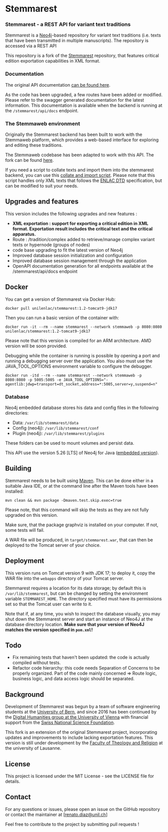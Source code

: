 # Stemmarest
### Stemmarest - a REST API for variant text traditions

Stemmarest is a [Neo4j](http://neo4j.com/)-based repository for variant text traditions (i.e. texts that have been transmitted in multiple manuscripts). The repository is accessed via a REST API

This repository is a fork of the [Stemmarest](https://dhuniwien.github.io/tradition_repo/) repository, that features critical edition exportation capabilities in XML format.

### Documentation

The original API documentation [can be found here](https://dhuniwien.github.io/tradition_repo/).

As the code has been upgraded, a few routes have been added or modified. Please refer to the swagger generated documentation for the latest information. This documentation is available when the backend is running at the `/stemmarest/api/docs` endpoint.

### The Stemmaweb environment

Originally the Stemmarest backend has been built to work with the Stemmaweb platform, which provides a web-based interface for exploring and editing these traditions.

The Stemmaweb codebase has been adapted to work with this API. The fork can be found [here](https://github.com/unilenlac/stemmaweb).

If you need a script to collate texts and import them into the stemmarest backend, you can use this [collate and import script](https://github.com/unilenlac/enlac). Please note that this script handles only XML texts that follows the [ENLAC DTD](https://github.com/unilenlac/martyre-philippe/blob/PM-1_master/tei-irsb.dtd) specification, but can be modified to suit your needs.

## Upgrades and features

This version includes the following upgrades and new features :

- **XML exportation : support for exporting a critical edition in XML format. Exportation result includes the critical text and the critical apparatus.**
- Route : /tradition/complex added to retrieve/manage complex variant texts or hypernode (groups of nodes)
- code base upgrading to fit the latest version of Neo4j
- Improved database session initialization and configuration
- Improved database session management through the application
- OpenAPI documentation generation for all endpoints available at the /stemmarest/api/docs endpoint

## Docker

You can get a version of Stemmarest via Docker Hub:

    docker pull unilenlac/stemmarest:1.2-tomcat9-jdk17

Then you can run a basic version of the container with:

    docker run -it --rm --name stemmarest --network stemmaweb -p 8080:8080 unilenlac/stemmarest:1.2-tomcat9-jdk17

Please note that this version is compiled for an ARM architecture. AMD version will be soon provided.

Debugging while the container is running is possible by opening a port and running a debugging server over the application. You also must use the JAVA_TOOL_OPTIONS environment variable to configure the debugger.

```
docker run -itd --rm --name stemmarest --network stemmaweb -p 8080:8080 -p 5005:5005 -e JAVA_TOOL_OPTIONS="-agentlib:jdwp=transport=dt_socket,address=*:5005,server=y,suspend=n"
```

### Database

Neo4j embedded database stores his data and config files in the following directories:

- Data: `/var/lib/stemmarest/data`
- Config (neo4j): `/var/lib/stemmarest/conf`
- Plugin (neo4j): `/var/lib/stemmarest/plugins`

These folders can be used to mount volumes and persist data.

This API use the version 5.26 [LTS] of Neo4j for Java ([embedded version](https://neo4j.com/docs/java-reference/5/java-embedded/)).

## Building

Stemmarest needs to be built using [Maven](http://maven.apache.org/run-maven/index.html#Quick_Start). This can be done either in a suitable Java IDE, or at the command line after the Maven tools have been installed:

    mvn clean && mvn package -Dmaven.test.skip.exec=true

Please note, that this command will skip the tests as they are not fully upgraded on this version.

Make sure, that the package graphviz is installed on your computer. If not, some tests will fail.     

A WAR file will be produced, in `target/stemmarest.war`, that can then be deployed to the Tomcat server of your choice.

## Deployment

This version runs on Tomcat version 9 with JDK 17; to deploy it, copy the WAR file into the `webapps` directory of your Tomcat server.

Stemmarest requires a location for its data storage; by default this is `/var/lib/stemmarest`, but can be changed by setting the environment variable `STEMMAREST_HOME`. The directory specified must have its permissions set so that the Tomcat user can write to it.

Note that if, at any time, you wish to inspect the database visually, you may shut down the Stemmarest server and start an instance of Neo4J at the database directory location. **Make sure that your version of Neo4J matches the version specified in `pom.xml`!**

## Todo

- Fix remaining tests that haven't been updated: the code is actually compiled without tests.
- Refactor code hierarchy: this code needs Separation of Concerns to be properly organized. Part of the code mainly concerned => Route logic, business logic, and data access logic should be separated.

## Background

Development of Stemmarest was begun by a team of software engineering students at the [University of Bern](https://www.unibe.ch/), and since 2016 has been continued by the [Digital Humanities group at the University of Vienna](https://acdh.univie.ac.at/) with financial support from the [Swiss National Science Foundation](http://www.snf.ch/en/Pages/default.aspx).

This fork is an extension of the original Stemmarest project, incorporating updates and improvements to include lacking exportation features. This version is still under development by the [Faculty of Theology and Religion](https://www.unil.ch/ftsr/fr/home.html) at the university of Lausanne.

## License

This project is licensed under the MIT License - see the LICENSE file for details.

## Contact

For any questions or issues, please open an issue on the GitHub repository or contact the maintainer at [renato.diaz@unil.ch]

Feel free to contribute to the project by submitting pull requests !
